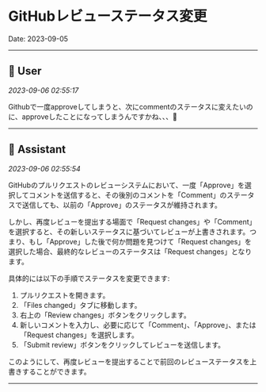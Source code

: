 # GitHubレビューステータス変更

Date: 2023-09-05

---

## 👤 User
*2023-09-06 02:55:17*

Githubで一度approveしてしまうと、次にcommentのステータスに変えたいのに、approveしたことになってしまうんですかね、、、🧐

---

## 🤖 Assistant
*2023-09-06 02:55:54*

GitHubのプルリクエストのレビューシステムにおいて、一度「Approve」を選択してコメントを送信すると、その後別のコメントを「Comment」のステータスで送信しても、以前の「Approve」のステータスが維持されます。

しかし、再度レビューを提出する場面で「Request changes」や「Comment」を選択すると、その新しいステータスに基づいてレビューが上書きされます。つまり、もし「Approve」した後で何か問題を見つけて「Request changes」を選択した場合、最終的なレビューのステータスは「Request changes」となります。

具体的には以下の手順でステータスを変更できます:

1. プルリクエストを開きます。
2. 「Files changed」タブに移動します。
3. 右上の「Review changes」ボタンをクリックします。
4. 新しいコメントを入力し、必要に応じて「Comment」、「Approve」、または「Request changes」を選択します。
5. 「Submit review」ボタンをクリックしてレビューを送信します。

このようにして、再度レビューを提出することで前回のレビューステータスを上書きすることができます。

---
